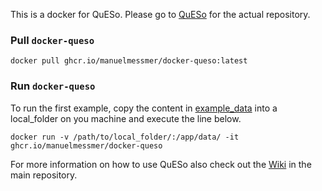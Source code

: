This is a docker for QuESo. Please go to [QuESo](ghcr.io/manuelmessmer/docker-queso) for the actual repository.

### Pull `docker-queso`
```
docker pull ghcr.io/manuelmessmer/docker-queso:latest
```

### Run `docker-queso`
To run the first example, copy the content in [example_data](https://github.com/manuelmessmer/docker-queso/tree/main/example_data) into a local_folder on you machine and execute the line below.
```
docker run -v /path/to/local_folder/:/app/data/ -it ghcr.io/manuelmessmer/docker-queso
```
For more information on how to use QuESo also check out the [Wiki](https://github.com/manuelmessmer/QuESo/wiki) in the main repository.
